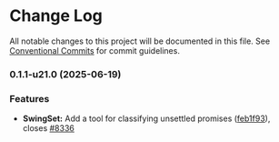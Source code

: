 # Change Log

All notable changes to this project will be documented in this file.
See [Conventional Commits](https://conventionalcommits.org) for commit guidelines.

### 0.1.1-u21.0 (2025-06-19)


### Features

* **SwingSet:** Add a tool for classifying unsettled promises ([feb1f93](https://github.com/Agoric/agoric-sdk/commit/feb1f93c81e68c680e07bdac8c64917ad69af602)), closes [#8336](https://github.com/Agoric/agoric-sdk/issues/8336)
